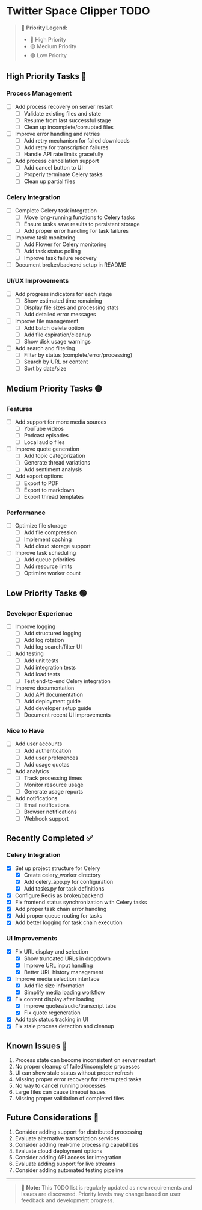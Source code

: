 # Twitter Space Clipper TODO

> 🎯 **Priority Legend:**
> - 🔴 High Priority
> - 🟡 Medium Priority
> - 🟢 Low Priority

## High Priority Tasks 🔴

### Process Management
- [ ] Add process recovery on server restart
  - [ ] Validate existing files and state
  - [ ] Resume from last successful stage
  - [ ] Clean up incomplete/corrupted files
- [ ] Improve error handling and retries
  - [ ] Add retry mechanism for failed downloads
  - [ ] Add retry for transcription failures
  - [ ] Handle API rate limits gracefully
- [ ] Add process cancellation support
  - [ ] Add cancel button to UI
  - [ ] Properly terminate Celery tasks
  - [ ] Clean up partial files

### Celery Integration
- [ ] Complete Celery task integration
  - [ ] Move long-running functions to Celery tasks
  - [ ] Ensure tasks save results to persistent storage
  - [ ] Add proper error handling for task failures
- [ ] Improve task monitoring
  - [ ] Add Flower for Celery monitoring
  - [ ] Add task status polling
  - [ ] Improve task failure recovery
- [ ] Document broker/backend setup in README

### UI/UX Improvements
- [ ] Add progress indicators for each stage
  - [ ] Show estimated time remaining
  - [ ] Display file sizes and processing stats
  - [ ] Add detailed error messages
- [ ] Improve file management
  - [ ] Add batch delete option
  - [ ] Add file expiration/cleanup
  - [ ] Show disk usage warnings
- [ ] Add search and filtering
  - [ ] Filter by status (complete/error/processing)
  - [ ] Search by URL or content
  - [ ] Sort by date/size

## Medium Priority Tasks 🟡

### Features
- [ ] Add support for more media sources
  - [ ] YouTube videos
  - [ ] Podcast episodes
  - [ ] Local audio files
- [ ] Improve quote generation
  - [ ] Add topic categorization
  - [ ] Generate thread variations
  - [ ] Add sentiment analysis
- [ ] Add export options
  - [ ] Export to PDF
  - [ ] Export to markdown
  - [ ] Export thread templates

### Performance
- [ ] Optimize file storage
  - [ ] Add file compression
  - [ ] Implement caching
  - [ ] Add cloud storage support
- [ ] Improve task scheduling
  - [ ] Add queue priorities
  - [ ] Add resource limits
  - [ ] Optimize worker count

## Low Priority Tasks 🟢

### Developer Experience
- [ ] Improve logging
  - [ ] Add structured logging
  - [ ] Add log rotation
  - [ ] Add log search/filter UI
- [ ] Add testing
  - [ ] Add unit tests
  - [ ] Add integration tests
  - [ ] Add load tests
  - [ ] Test end-to-end Celery integration
- [ ] Improve documentation
  - [ ] Add API documentation
  - [ ] Add deployment guide
  - [ ] Add developer setup guide
  - [ ] Document recent UI improvements

### Nice to Have
- [ ] Add user accounts
  - [ ] Add authentication
  - [ ] Add user preferences
  - [ ] Add usage quotas
- [ ] Add analytics
  - [ ] Track processing times
  - [ ] Monitor resource usage
  - [ ] Generate usage reports
- [ ] Add notifications
  - [ ] Email notifications
  - [ ] Browser notifications
  - [ ] Webhook support

## Recently Completed ✅

### Celery Integration
- [x] Set up project structure for Celery
  - [x] Create celery_worker directory
  - [x] Add celery_app.py for configuration
  - [x] Add tasks.py for task definitions
- [x] Configure Redis as broker/backend
- [x] Fix frontend status synchronization with Celery tasks
- [x] Add proper task chain error handling
- [x] Add proper queue routing for tasks
- [x] Add better logging for task chain execution

### UI Improvements
- [x] Fix URL display and selection
  - [x] Show truncated URLs in dropdown
  - [x] Improve URL input handling
  - [x] Better URL history management
- [x] Improve media selection interface
  - [x] Add file size information
  - [x] Simplify media loading workflow
- [x] Fix content display after loading
  - [x] Improve quotes/audio/transcript tabs
  - [x] Fix quote regeneration
- [x] Add task status tracking in UI
- [x] Fix stale process detection and cleanup

## Known Issues 🐛

1. Process state can become inconsistent on server restart
2. No proper cleanup of failed/incomplete processes
3. UI can show stale status without proper refresh
4. Missing proper error recovery for interrupted tasks
5. No way to cancel running processes
6. Large files can cause timeout issues
7. Missing proper validation of completed files

## Future Considerations 🔮

1. Consider adding support for distributed processing
2. Evaluate alternative transcription services
3. Consider adding real-time processing capabilities
4. Evaluate cloud deployment options
5. Consider adding API access for integration
6. Evaluate adding support for live streams
7. Consider adding automated testing pipeline

---

> 📝 **Note:** This TODO list is regularly updated as new requirements and issues are discovered. Priority levels may change based on user feedback and development progress. 